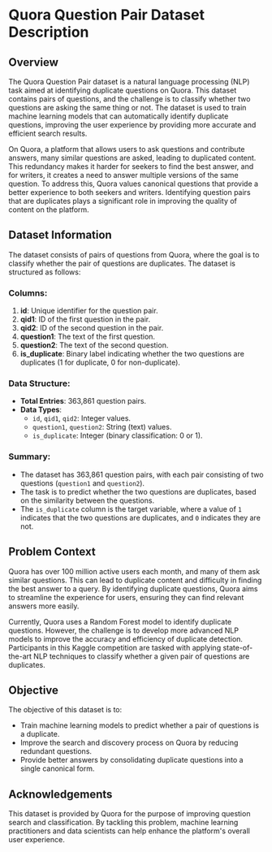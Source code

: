 # Quora Question Pair Dataset Description

## Overview
The Quora Question Pair dataset is a natural language processing (NLP) task aimed at identifying duplicate questions on Quora. This dataset contains pairs of questions, and the challenge is to classify whether two questions are asking the same thing or not. The dataset is used to train machine learning models that can automatically identify duplicate questions, improving the user experience by providing more accurate and efficient search results.

On Quora, a platform that allows users to ask questions and contribute answers, many similar questions are asked, leading to duplicated content. This redundancy makes it harder for seekers to find the best answer, and for writers, it creates a need to answer multiple versions of the same question. To address this, Quora values canonical questions that provide a better experience to both seekers and writers. Identifying question pairs that are duplicates plays a significant role in improving the quality of content on the platform.

## Dataset Information

The dataset consists of pairs of questions from Quora, where the goal is to classify whether the pair of questions are duplicates. The dataset is structured as follows:

### Columns:
1. **id**: Unique identifier for the question pair.
2. **qid1**: ID of the first question in the pair.
3. **qid2**: ID of the second question in the pair.
4. **question1**: The text of the first question.
5. **question2**: The text of the second question.
6. **is_duplicate**: Binary label indicating whether the two questions are duplicates (1 for duplicate, 0 for non-duplicate).

### Data Structure:
- **Total Entries**: 363,861 question pairs.
- **Data Types**: 
  - `id`, `qid1`, `qid2`: Integer values.
  - `question1`, `question2`: String (text) values.
  - `is_duplicate`: Integer (binary classification: 0 or 1).

### Summary:
- The dataset has 363,861 question pairs, with each pair consisting of two questions (`question1` and `question2`).
- The task is to predict whether the two questions are duplicates, based on the similarity between the questions.
- The `is_duplicate` column is the target variable, where a value of `1` indicates that the two questions are duplicates, and `0` indicates they are not.

## Problem Context
Quora has over 100 million active users each month, and many of them ask similar questions. This can lead to duplicate content and difficulty in finding the best answer to a query. By identifying duplicate questions, Quora aims to streamline the experience for users, ensuring they can find relevant answers more easily.

Currently, Quora uses a Random Forest model to identify duplicate questions. However, the challenge is to develop more advanced NLP models to improve the accuracy and efficiency of duplicate detection. Participants in this Kaggle competition are tasked with applying state-of-the-art NLP techniques to classify whether a given pair of questions are duplicates.

## Objective
The objective of this dataset is to:
- Train machine learning models to predict whether a pair of questions is a duplicate.
- Improve the search and discovery process on Quora by reducing redundant questions.
- Provide better answers by consolidating duplicate questions into a single canonical form.

## Acknowledgements
This dataset is provided by Quora for the purpose of improving question search and classification. By tackling this problem, machine learning practitioners and data scientists can help enhance the platform's overall user experience.